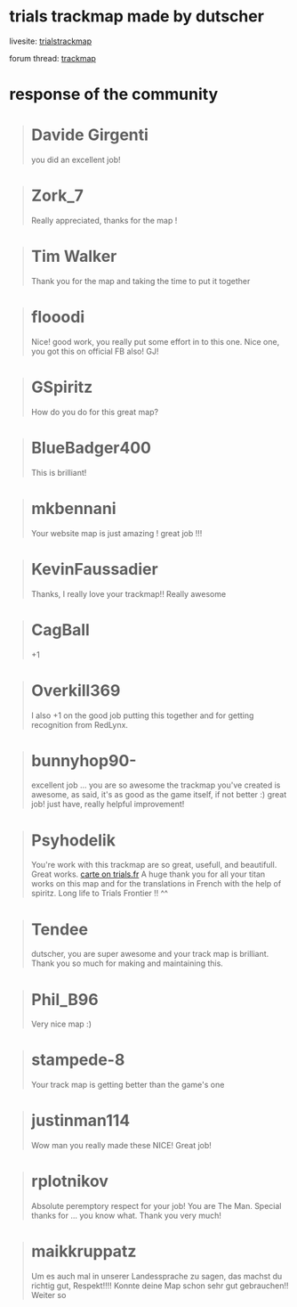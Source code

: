 # trials trackmap made by dutscher

livesite: [trialstrackmap](http://trialstrackmap.sb-f.de)

forum thread: [trackmap](http://forums.ubi.com/showthread.php/939397-Trackmap)




# response of the community

> # Davide Girgenti
> you did an excellent job!

> # Zork_7
> Really appreciated, thanks for the map !

> # Tim Walker
> Thank you for the map and taking the time to put it together

> # flooodi
> Nice! good work, you really put some effort in to this one.
> Nice one, you got this on official FB also! GJ!

> # GSpiritz 
> How do you do for this great map?

> # BlueBadger400
> This is brilliant!

> # mkbennani 
> Your website map is just amazing ! great job !!!

> # KevinFaussadier 
> Thanks, I really love your trackmap!! Really awesome

> # CagBall 
> +1

> # Overkill369 
> I also +1 on the good job putting this together and for getting recognition from RedLynx.

> # bunnyhop90- 
> excellent job ... you are so awesome
> the trackmap you've created is awesome, as said, it's as good as the game itself, if not better :)
> great job!
> just have, really helpful improvement!

> # Psyhodelik 
> You're work with this trackmap are so great, usefull, and beautifull. Great works. [carte on trials.fr](http://www.trials.fr/frontier-carte)
> A huge thank you for all your titan works on this map and for the translations in French with the help of spiritz.
> Long life to Trials Frontier !! ^^

> # Tendee 
> dutscher, you are super awesome and your track map is brilliant. 
> Thank you so much for making and maintaining this.

> # Phil_B96 
> Very nice map :)

> # stampede-8 
> Your track map is getting better than the game's one 

> # justinman114 
> Wow man you really made these NICE! Great job!

> # rplotnikov 
> Absolute peremptory respect for your job! You are The Man.
> Special thanks for ... you know what. Thank you very much!

> # maikkruppatz
> Um es auch mal in unserer Landessprache zu sagen, das machst du richtig gut, Respekt!!!!
> Konnte deine Map schon sehr gut gebrauchen!!
> Weiter so



